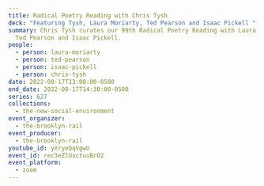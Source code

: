 ```yaml
---
title: Radical Poetry Reading with Chris Tysh
deck: "Featuring Tysh, Laura Moriarty, Ted Pearson and Isaac Pickell "
summary: Chris Tysh curates our 99th Radical Poetry Reading with Laura Moriarty,
  Ted Pearson and Isaac Pickell.
people:
  - person: laura-moriarty
  - person: ted-pearson
  - person: isaac-pickell
  - person: chris-tysh
date: 2022-08-17T13:00:00-0500
end_date: 2022-08-17T14:30:00-0500
series: 627
collections:
  - the-new-social-environment
event_organizer:
  - the-brooklyn-rail
event_producer:
  - the-brooklyn-rail
youtube_id: yXryeQqVgwU
event_id: rec3eZlUsctuuBrO2
event_platform:
  - zoom
---
```

